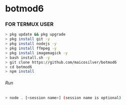 # botmod6

### FOR TERMUX USER
```bash
> pkg update && pkg upgrade
> pkg install git -y
> pkg install nodejs -y
> pkg install ffmpeg -y
> pkg install imagemagick -y
> bash install.sh -y
> git clone https://github.com/maicosilver/botmod6
> cd botmod6
> npm install
```
###### Run
```bash
> node . [<session name>] (session name is optional)
```
